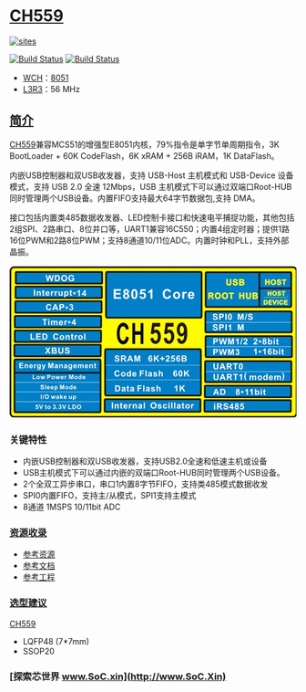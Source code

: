 ﻿# [CH559](https://github.com/SoCXin/CH559)

[![sites](http://182.61.61.133/link/resources/SoC.png)](http://www.SoC.Xin)

[![Build Status](https://github.com/SoCXin/CH559/workflows/project/badge.svg)](https://github.com/SoCXin/CH559/actions/workflows/project.yml)
[![Build Status](https://github.com/SoCXin/CH559/workflows/src/badge.svg)](https://github.com/SoCXin/CH559/actions/workflows/src.yml)

* [WCH](http://www.wch.cn/)：[8051](https://github.com/SoCXin/8051)
* [L3R3](https://github.com/SoCXin/Level)：56 MHz

## [简介](https://github.com/SoCXin/CH559/wiki)

[CH559](https://github.com/SoCXin/CH559)兼容MCS51的增强型E8051内核，79%指令是单字节单周期指令，3K BootLoader + 60K CodeFlash，6K xRAM + 256B iRAM，1K DataFlash。

内嵌USB控制器和双USB收发器，支持 USB-Host 主机模式和 USB-Device 设备模式，支持 USB 2.0 全速 12Mbps，USB 主机模式下可以通过双端口Root-HUB 同时管理两个USB设备。内置FIFO支持最大64字节数据包,支持 DMA。

接口包括内置类485数据收发器、LED控制卡接口和快速电平捕捉功能，其他包括2组SPI、2路串口、8位并口等，UART1兼容16C550；内置4组定时器；提供1路16位PWM和2路8位PWM；支持8通道10/11位ADC。内置时钟和PLL，支持外部晶振。


[![sites](docs/CH559.png)](http://www.wch.cn/products/CH559.html)

### 关键特性

* 内嵌USB控制器和双USB收发器，支持USB2.0全速和低速主机或设备
* USB主机模式下可以通过内嵌的双端口Root-HUB同时管理两个USB设备。
* 2个全双工异步串口，串口1内置8字节FIFO，支持类485模式数据收发
* SPI0内置FIFO，支持主/从模式，SPI1支持主模式
* 8通道 1MSPS 10/11bit ADC

### [资源收录](https://github.com/SoCXin)

* [参考资源](src/)
* [参考文档](docs/)
* [参考工程](project/)

### [选型建议](https://github.com/SoCXin)

[CH559](https://github.com/SoCXin/CH559)

* LQFP48 (7*7mm)
* SSOP20

### [探索芯世界 www.SoC.xin](http://www.SoC.Xin)
